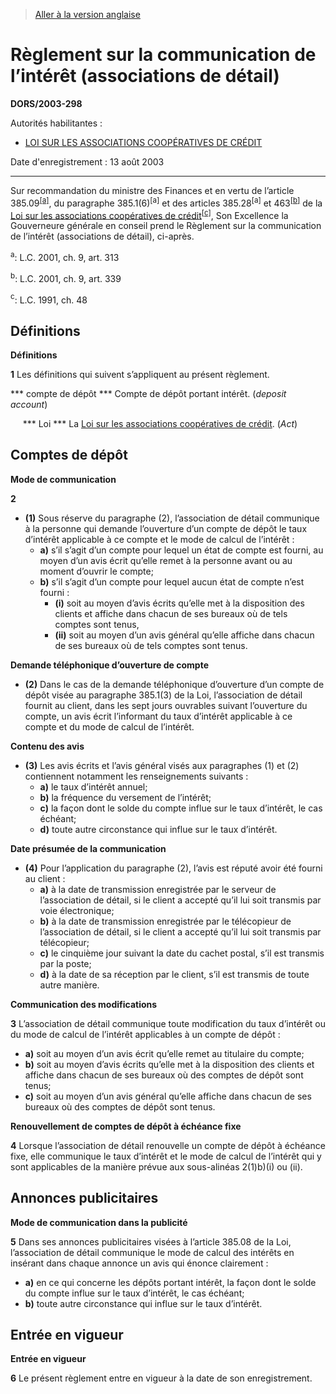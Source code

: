 > [Aller à la version anglaise](/en/Regulations/Statutory%20Orders%20and%20Regulations/2003/298.md)

# Règlement sur la communication de l’intérêt (associations de détail)

**DORS/2003-298**

Autorités habilitantes : 
- [LOI SUR LES ASSOCIATIONS COOPÉRATIVES DE CRÉDIT](/fr/Lois/Lois%20du%20Canada/1991/ch.%2048.md)

Date d'enregistrement : 13 août 2003

----------

Sur recommandation du ministre des Finances et en vertu de l’article 385.09<sup><a href='#footnotea_f'>[a]</a></sup>, du paragraphe 385.1(6)<sup>[a]</sup> et des articles 385.28<sup>[a]</sup> et 463<sup><a href='#footnoteb_f'>[b]</a></sup> de la [Loi sur les associations coopératives de crédit](/fr/Lois/Lois%20du%20Canada/1991/ch.%2048.md)<sup><a href='#footnotec_f'>[c]</a></sup>, Son Excellence la Gouverneure générale en conseil prend le Règlement sur la communication de l’intérêt (associations de détail), ci-après.

<a name='footnotea_f'><sup>a</sup></a>: L.C. 2001, ch. 9, art. 313<br />

<a name='footnoteb_f'><sup>b</sup></a>: L.C. 2001, ch. 9, art. 339<br />

<a name='footnotec_f'><sup>c</sup></a>: L.C. 1991, ch. 48<br />




## Définitions



**Définitions**

**1** Les définitions qui suivent s’appliquent au présent règlement.

*** compte de dépôt *** Compte de dépôt portant intérêt. (*deposit account*)

     *** Loi *** La [Loi sur les associations coopératives de crédit](/fr/Lois/Lois%20du%20Canada/1991/ch.%2048.md). (*Act*)




## Comptes de dépôt



**Mode de communication**

**2** 

- **(1)** Sous réserve du paragraphe (2), l’association de détail communique à la personne qui demande l’ouverture d’un compte de dépôt le taux d’intérêt applicable à ce compte et le mode de calcul de l’intérêt :
	- **a)** s’il s’agit d’un compte pour lequel un état de compte est fourni, au moyen d’un avis écrit qu’elle remet à la personne avant ou au moment d’ouvrir le compte;
	- **b)** s’il s’agit d’un compte pour lequel aucun état de compte n’est fourni :
		- **(i)** soit au moyen d’avis écrits qu’elle met à la disposition des clients et affiche dans chacun de ses bureaux où de tels comptes sont tenus,
		- **(ii)** soit au moyen d’un avis général qu’elle affiche dans chacun de ses bureaux où de tels comptes sont tenus.

**Demande téléphonique d’ouverture de compte**

- **(2)** Dans le cas de la demande téléphonique d’ouverture d’un compte de dépôt visée au paragraphe 385.1(3) de la Loi, l’association de détail fournit au client, dans les sept jours ouvrables suivant l’ouverture du compte, un avis écrit l’informant du taux d’intérêt applicable à ce compte et du mode de calcul de l’intérêt.

**Contenu des avis**

- **(3)** Les avis écrits et l’avis général visés aux paragraphes (1) et (2) contiennent notamment les renseignements suivants :
	- **a)** le taux d’intérêt annuel;
	- **b)** la fréquence du versement de l’intérêt;
	- **c)** la façon dont le solde du compte influe sur le taux d’intérêt, le cas échéant;
	- **d)** toute autre circonstance qui influe sur le taux d’intérêt.

**Date présumée de la communication**

- **(4)** Pour l’application du paragraphe (2), l’avis est réputé avoir été fourni au client :
	- **a)** à la date de transmission enregistrée par le serveur de l’association de détail, si le client a accepté qu’il lui soit transmis par voie électronique;
	- **b)** à la date de transmission enregistrée par le télécopieur de l’association de détail, si le client a accepté qu’il lui soit transmis par télécopieur;
	- **c)** le cinquième jour suivant la date du cachet postal, s’il est transmis par la poste;
	- **d)** à la date de sa réception par le client, s’il est transmis de toute autre manière.




**Communication des modifications**

**3** L’association de détail communique toute modification du taux d’intérêt ou du mode de calcul de l’intérêt applicables à un compte de dépôt :
- **a)** soit au moyen d’un avis écrit qu’elle remet au titulaire du compte;
- **b)** soit au moyen d’avis écrits qu’elle met à la disposition des clients et affiche dans chacun de ses bureaux où des comptes de dépôt sont tenus;
- **c)** soit au moyen d’un avis général qu’elle affiche dans chacun de ses bureaux où des comptes de dépôt sont tenus.




**Renouvellement de comptes de dépôt à échéance fixe**

**4** Lorsque l’association de détail renouvelle un compte de dépôt à échéance fixe, elle communique le taux d’intérêt et le mode de calcul de l’intérêt qui y sont applicables de la manière prévue aux sous-alinéas 2(1)b)(i) ou (ii).




## Annonces publicitaires



**Mode de communication dans la publicité**

**5** Dans ses annonces publicitaires visées à l’article 385.08 de la Loi, l’association de détail communique le mode de calcul des intérêts en insérant dans chaque annonce un avis qui énonce clairement :
- **a)** en ce qui concerne les dépôts portant intérêt, la façon dont le solde du compte influe sur le taux d’intérêt, le cas échéant;
- **b)** toute autre circonstance qui influe sur le taux d’intérêt.




## Entrée en vigueur



**Entrée en vigueur**

**6** Le présent règlement entre en vigueur à la date de son enregistrement.


